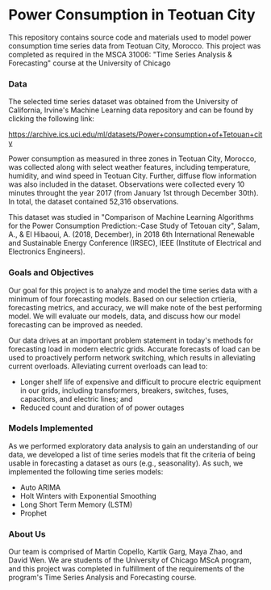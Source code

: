 # Power Consumption in Teotuan City

This repository contains source code and materials used to model power consumption 
time series data from Teotuan City, Morocco. This project was completed as required
in the MSCA 31006: "Time Series Analysis & Forecasting" course at the University of Chicago


### Data

The selected time series dataset was obtained from the University of California, Irvine's Machine Learning data repository
and can be found by clicking the following link:

https://archive.ics.uci.edu/ml/datasets/Power+consumption+of+Tetouan+city

Power consumption as measured in three zones in Teotuan City, Morocco, was collected along with 
select weather features, including temperature, humidity, and wind speed in Teotuan City. Further, 
diffuse flow information was also included in the dataset. Observations were collected every 10 
minutes throught the year 2017 (from January 1st through December 30th). In total, the dataset 
contained 52,316 observations. 

This dataset was studied in 
"Comparison of Machine Learning Algorithms for the Power Consumption Prediction:-Case Study of Tetouan city",
Salam, A., & El Hibaoui, A. (2018, December), in 2018 6th International Renewable and Sustainable 
Energy Conference (IRSEC), IEEE (Institute of Electrical and Electronics Engineers).


### Goals and Objectives

Our goal for this project is to analyze and model the time series data with a minimum
of four forecasting models. Based on our selection crtieria, forecasting metrics, and accuracy, we will make note of the best performing model. We will evaluate our models, data,
and discuss how our model forecasting can be improved as needed.

Our data drives at an important problem statement in today's methods for forecasting load
in modern electric grids. Accurate forecasts of load can be used to proactively perform network switching, which results in alleviating current overloads. Alleviating current overloads can lead to:

* Longer shelf life of expensive and difficult to procure electric equipment in our grids, including transformers, breakers, switches, fuses, capacitors, and electric lines; and
*  Reduced count and duration of of power outages


### Models Implemented

As we performed exploratory data analysis to gain an understanding of our data, we developed a list of time series models that fit the criteria of being usable in forecasting a dataset as ours (e.g., seasonality). As such, we implemented the following time series models:

* Auto ARIMA
* Holt Winters with Exponential Smoothing
* Long Short Term Memory (LSTM)
* Prophet


### About Us

Our team is comprised of Martin Copello, Kartik Garg, Maya Zhao, and David Wen. We are students of the University of Chicago MScA program, and this project was completed in fulfillment of the requirements of the program's Time Series Analysis and Forecasting course.
